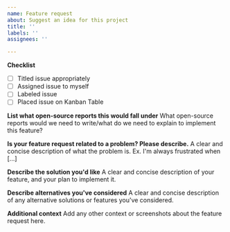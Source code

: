 ```yaml
---
name: Feature request
about: Suggest an idea for this project
title: ''
labels: ''
assignees: ''

---
```


**Checklist**
- [ ] Titled issue appropriately
- [ ] Assigned issue to myself
- [ ] Labeled issue
- [ ] Placed issue on Kanban Table

**List what open-source reports this would fall under**
What open-source reports would we need to write/what do we need to explain to implement this feature?

**Is your feature request related to a problem? Please describe.**
A clear and concise description of what the problem is. Ex. I'm always frustrated when [...]

**Describe the solution you'd like**
A clear and concise description of your feature, and your plan to implement it.

**Describe alternatives you've considered**
A clear and concise description of any alternative solutions or features you've considered.

**Additional context**
Add any other context or screenshots about the feature request here.
